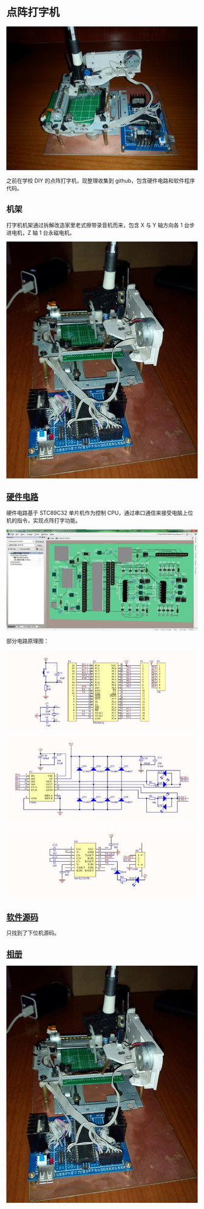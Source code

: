 # 点阵打字机

![预览图](https://github.com/howborn/dot-matrix-printer/blob/master/整体.jpg)

之前在学校 DIY 的点阵打字机，现整理收集到 github，包含硬件电路和软件程序代码。

## 机架

打字机机架通过拆解改造家里老式擦带录音机而来，包含 X 与 Y 轴方向各 1 台步进电机，Z 轴 1 台永磁电机。

![机架](https://github.com/howborn/dot-matrix-printer/blob/master/3.Photos/侧面.jpg)

## [硬件电路](https://github.com/howborn/dot-matrix-printer/blob/master/1.Hardware)

硬件电路基于 STC89C32 单片机作为控制 CPU，通过串口通信来接受电脑上位机的指令，实现点阵打字功能。

![3D](https://github.com/howborn/dot-matrix-printer/blob/master/1.Hardware/3D.jpg)

部分电路原理图：

![CPU电路](https://github.com/howborn/dot-matrix-printer/blob/master/1.Hardware/CPU电路.jpg)

![电机驱动电路](https://github.com/howborn/dot-matrix-printer/blob/master/1.Hardware/电机驱动电路.jpg)

![串口电路](https://github.com/howborn/dot-matrix-printer/blob/master/1.Hardware/串口电路.jpg)

## [软件源码](https://github.com/howborn/dot-matrix-printer/blob/master/2.Software)

只找到了下位机源码。

## [相册](https://github.com/howborn/dot-matrix-printer/blob/master/3.Photos)

![侧面](https://github.com/howborn/dot-matrix-printer/blob/master/3.Photos/侧面.jpg)
